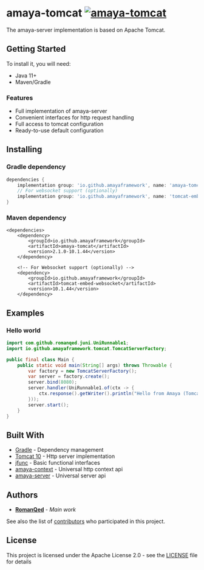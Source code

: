 # amaya-tomcat [![amaya-tomcat](https://img.shields.io/maven-central/v/io.github.amayaframework/amaya-tomcat?color=blue)](https://repo1.maven.org/maven2/io/github/amayaframework/amaya-tomcat)
The amaya-server implementation is based on Apache Tomcat.

## Getting Started

To install it, you will need:

* Java 11+
* Maven/Gradle

### Features

* Full implementation of amaya-server
* Convenient interfaces for http request handling
* Full access to tomcat configuration
* Ready-to-use default configuration

## Installing

### Gradle dependency

```Groovy
dependencies {
    implementation group: 'io.github.amayaframework', name: 'amaya-tomcat', version: '2.1.0-10.1.44'
    // For websocket support (optionally)
    implementation group: 'io.github.amayaframework', name: 'tomcat-embed-websocket', version: '10.1.44'
}
```

### Maven dependency

```
<dependencies>
    <dependency>
        <groupId>io.github.amayaframework</groupId>
        <artifactId>amaya-tomcat</artifactId>
        <version>2.1.0-10.1.44</version>
    </dependency>
    
    <!-- For Websocket support (optionally) -->
    <dependency>
        <groupId>io.github.amayaframework</groupId>
        <artifactId>tomcat-embed-websocket</artifactId>
        <version>10.1.44</version>
    </dependency>
```

## Examples

### Hello world

```Java
import com.github.romanqed.juni.UniRunnable1;
import io.github.amayaframework.tomcat.TomcatServerFactory;

public final class Main {
    public static void main(String[] args) throws Throwable {
        var factory = new TomcatServerFactory();
        var server = factory.create();
        server.bind(8080);
        server.handler(UniRunnable1.of(ctx -> {
            ctx.response().getWriter().println("Hello from Amaya (Tomcat 10)");
        }));
        server.start();
    }
}
```

## Built With

* [Gradle](https://gradle.org) - Dependency management
* [Tomcat 10](https://tomcat.apache.org/tomcat-10.1-doc/index.html) - Http server implementation
* [jfunc](https://github.com/RomanQed/jfunc) - Basic functional interfaces
* [amaya-context](https://github.com/AmayaFramework/amaya-core) - Universal http context api
* [amaya-server](https://github.com/AmayaFramework/amaya-core) - Universal server api

## Authors

* **[RomanQed](https://github.com/RomanQed)** - *Main work*

See also the list of [contributors](https://github.com/AmayaFramework/amaya-jetty/contributors)
who participated in this project.

## License

This project is licensed under the Apache License 2.0 - see the [LICENSE](LICENSE) file for details

